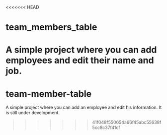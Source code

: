 <<<<<<< HEAD
# team_members_table
 A simple project where you can add employees and edit their name and job.
=======
# team-member-table
A simple project where you can add an employee and edit his information. It is still under development.
>>>>>>> 41f048f550654a66f45abc55638f5cc8c37f41cf
